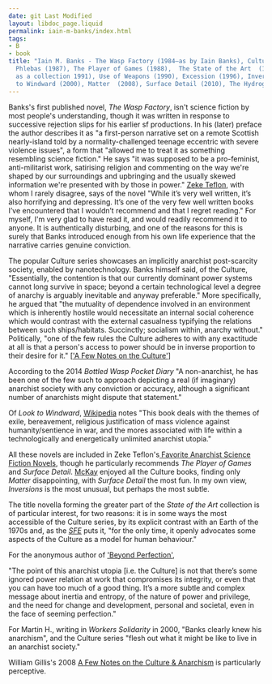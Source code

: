```yaml
---
date: git Last Modified
layout: libdoc_page.liquid
permalink: iain-m-banks/index.html
tags:
- B
- book
title: "Iain M. Banks - The Wasp Factory (1984—as by Iain Banks), Culture series—Consider
  Phlebas (1987), The Player of Games (1988),  The State of the Art  (1989; expanded
  as a collection 1991), Use of Weapons (1990), Excession (1996), Inversions  (1998);  Look
  to Windward (2000), Matter  (2008), Surface Detail (2010), The Hydrogen Sonata (2012)"
---
```


Banks's first published novel, _The Wasp Factory_, isn't science fiction by most people's understanding, though it was written in response to successive rejection slips for his earlier sf productions. In his (later) preface the author describes it as "a first-person narrative set on a remote Scottish nearly-island told by a normality-challenged teenage eccentric with severe violence issues", a form that "allowed me to treat it as something resembling science fiction." He says "it was supposed to be a pro-feminist, anti-militarist work, satirising religion and commenting on the way we're shaped by our surroundings and upbringing and the usually skewed information we're presented with by those in power." <a href="https://seesharppress.wordpress.com/2014/11/25/positive-science-fiction-iain-m-banks-culture-novels/">Zeke Teflon</a>, with whom I rarely disagree, says of the novel "While it’s very well written, it’s also horrifying and depressing. It’s one of the very few well written books I’ve encountered that I wouldn’t recommend and that I regret reading." For myself, I'm very glad to have read it, and would readily recommend it to anyone. It is authentically disturbing, and one of the reasons for this is surely that Banks introduced enough from his own life experience that the narrative carries genuine conviction.

The popular Culture series showcases an implicitly anarchist post-scarcity society, enabled by nanotechnology.  Banks himself said, of the Culture, "Essentially, the contention is that our  currently dominant power systems cannot long survive in space; beyond a certain  technological level a degree of anarchy is arguably inevitable and anyway  preferable." More specifically, he argued that "the mutuality of dependence  involved in an environment which is inherently hostile would necessitate an  internal social coherence which would contrast with the external casualness  typifying the relations between such ships/habitats. Succinctly; socialism  within, anarchy without." Politically, "one of the few rules the Culture adheres  to with any exactitude at all is that a person's access to power should be in  inverse proportion to their desire for it." [<a href="http://www.vavatch.co.uk/books/banks/cultnote.htm">'A Few  Notes on the Culture'</a>]

According to the 2014 <em>Bottled Wasp Pocket  Diary</em> "A non-anarchist, he has been one of the few such to approach  depicting a real (if imaginary) anarchist society with any conviction or  accuracy, although a significant number of anarchists might dispute that  statement."

Of <em>Look to Windward</em>,  <a href="http://en.wikipedia.org/wiki/Look_To_Windward">Wikipedia</a> notes "This book deals with the  themes of exile, bereavement, religious justification of mass violence against  humanity/sentience in war, and the mores associated with life within a  technologically and energetically unlimited anarchist utopia."

All these novels are included in Zeke Teflon's<a href="http://seesharppress.wordpress.com/2013/10/24/anarchist-science-fiction-favorite-novels/"> Favorite Anarchist Science Fiction Novels</a>, though he particularly recommends <em>The Player of Games</em> and <em>Surface Detail</em>. <a href="http://syndicalist.us/2013/07/11/anarchist-science-fiction/">McKay</a> enjoyed all the Culture books, finding only <i>Matter</i> disappointing, with <em>Surface Detail</em> the most fun. In my own view, <em>Inversions</em> is the most unusual, but perhaps the most subtle.

The title novella forming the greater part of the <em>State of the Art</em> collection is of particular interest, for two reasons: it is in some ways the most accessible of the Culture series, by its explicit contrast with an Earth of the 1970s and, as the <em><a href="http://www.sf-encyclopedia.com/entry/banks_iain_m">SFE</a></em> puts it, &quot;for the only time, it openly advocates some aspects of the Culture as a model for human behaviour.&quot;

For the anonymous author of <a href="http://www.afed.org.uk/org/org81.pdf">'Beyond Perfection'</a>,

"The point of this anarchist utopia [i.e. the Culture] is not that there’s some ignored power relation at work that compromises its integrity, or even that you can have too much of a good thing. It’s a more subtle and complex message about inertia and entropy, of the nature of power and privilege, and the need for change and development, personal and societal, even in the face of seeming perfection."

For Martin H., writing in <em>Workers Solidarity</em> in 2000, "Banks clearly knew his anarchism", and the Culture series "flesh out what it might be like to live in an anarchist society."

William Gillis's 2008 <a href="http://humaniterations.net/2008/08/13/a-few-notes-on-the-culture-anarchism/?fbclid=IwAR0ECDLiA8BDYrxKQJJXKOln1fMhO7hDjUa6DSdFquw61yH57kB2wbH___A">A Few Notes on the Culture & Anarchism</a> is particularly perceptive.